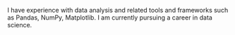 I have experience with data analysis and related tools and frameworks such as Pandas, NumPy, Matplotlib.
I am currently pursuing a career in data science.
